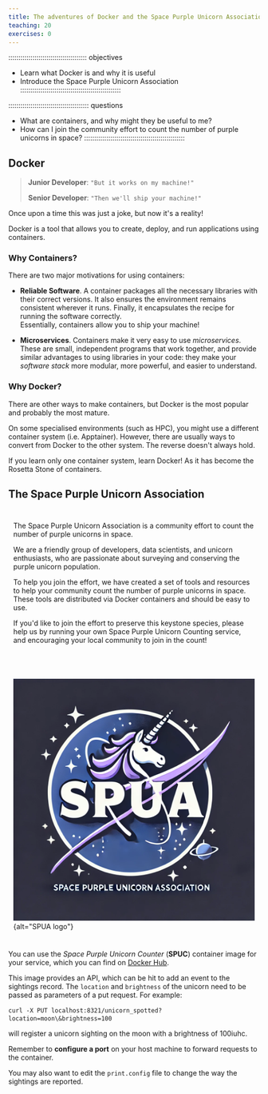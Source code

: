 ```yaml
---
title: The adventures of Docker and the Space Purple Unicorn Association
teaching: 20
exercises: 0
---
```


::::::::::::::::::::::::::::::::::::::: objectives
- Learn what Docker is and why it is useful
- Introduce the Space Purple Unicorn Association
::::::::::::::::::::::::::::::::::::::::::::::::::

:::::::::::::::::::::::::::::::::::::::: questions
- What are containers, and why might they be useful to me?
- How can I join the community effort to count the number of purple unicorns in space?
::::::::::::::::::::::::::::::::::::::::::::::::::

## Docker

> **Junior Developer**: `"But it works on my machine!"`
>
> **Senior Developer**: `"Then we'll ship your machine!"`
<!-- ![](fig/ship.png){alt="- But it works on my machine! - Then we'll ship your machine!"} -->

Once upon a time this was just a joke, but now it's a reality!

Docker is a tool that allows you to create, deploy, and run applications using containers.

### Why Containers?

There are two major motivations for using containers:

- **Reliable Software**.
  A container packages all the necessary libraries with their correct versions.
  It also ensures the environment remains consistent wherever it runs.
  Finally, it encapsulates the recipe for running the software correctly.  
  Essentially, containers allow you to ship your machine!

- **Microservices**.
  Containers make it very easy to use *microservices*.
  These are small, independent programs that work together, and provide similar advantages to using libraries in your code:
  they make your *software stack* more modular, more powerful, and easier to understand.

### Why Docker?

There are other ways to make containers, but Docker is the most popular and probably the most mature.

On some specialised environments (such as HPC), you might use a different container system (i.e. Apptainer).
However, there are usually ways to convert from Docker to the other system.
The reverse doesn't always hold.

If you learn only one container system, learn Docker! As it has become the Rosetta Stone of containers.

## The Space Purple Unicorn Association

<div class="columns" style="display: flex; flex-wrap: wrap;">
<div class="column" style="flex: 3; padding: 10px; box-sizing: border-box; min-width: 300px;">

The Space Purple Unicorn Association is a community effort to count the number of purple unicorns in space.

We are a friendly group of developers, data scientists, and unicorn enthusiasts,
who are passionate about surveying and conserving the purple unicorn population.

To help you join the effort, we have created a set of tools and resources to help your community count the number of purple unicorns in space.
These tools are distributed via Docker containers and should be easy to use.

If you'd like to join the effort to preserve this keystone species,
please help us by running your own Space Purple Unicorn Counting service,
and encouraging your local community to join in the count!

</div>
<div class="column" style="flex: 2; padding: 10px; box-sizing: border-box; min-width: 300px;">

![](fig/SPUA/SPUA_logo.png){alt="SPUA logo"}

</div>
</div>

You can use the *Space Purple Unicorn Counter* (**SPUC**) container image for your service,
which you can find on [Docker Hub](https://hub.docker.com/r/spua/spuc).

This image provides an API, which can be hit to add an event to the sightings record.
The `location` and `brightness` of the unicorn need to be passed as parameters of a put request.
For example:
```
curl -X PUT localhost:8321/unicorn_spotted?location=moon\&brightness=100
```
will register a unicorn sighting on the moon with a brightness of 100iuhc.

Remember to **configure a port** on your host machine to forward requests to the container.

You may also want to edit the `print.config` file to change the way the sightings are reported.
